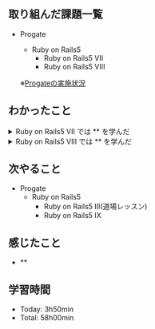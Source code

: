 ## 取り組んだ課題一覧
- Progate
  - Ruby on Rails5
    - Ruby on Rails5 VII
    - Ruby on Rails5 VIII

  ※[Progateの実施状況](https://github.com/i-yktr/work/blob/main/01_Progate/plan.md)

## わかったこと
<details>
  <summary>Ruby on Rails5 VII では ** を学んだ</summary>

  - **
</details>

<details>
  <summary>Ruby on Rails5 VIII では ** を学んだ</summary>

  - **
</details>

## 次やること
- Progate
  - Ruby on Rails5
    - Ruby on Rails5 III(道場レッスン)
    - Ruby on Rails5 IX

## 感じたこと
- **

## 学習時間
- Today: 3h50min
- Total: 58h00min
